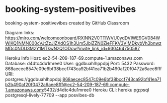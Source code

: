 # booking-system-positivevibes
booking-system-positivevibes created by GitHub Classroom

Diagram links:
https://miro.com/welcomeonboard/RXlNN2V0TTlWVU0ydDVIWE9GV084WWlKQ1NMN000cVJtZzJIZXdOS1h3Um5JbjZZN0ZieFFKV3VIMDkybVh3bnwzMDc0NDU3MzY1MTkwNzQ1ODcw?invite_link_id=930464750587


Heroku Info
    Host: ec2-54-209-187-69.compute-1.amazonaws.com
    Database: d4dtc4du1mree0
    User: ggdbuahlhppdpj
    Port: 5432
    Password: 868aecec8547c09e6bf38bccf743ca92bf41ea71b2b490af20f0472a6aee8fff
    URI: postgres://ggdbuahlhppdpj:868aecec8547c09e6bf38bccf743ca92bf41ea71b2b490af20f0472a6aee8fff@ec2-54-209-187-69.compute-1.amazonaws.com:5432/d4dtc4du1mree0
    Heroku CLI: heroku pg:psql postgresql-lively-77709 --app posvibes-db
